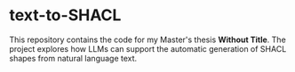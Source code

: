 # text-to-SHACL

This repository contains the code for my Master's thesis **Without Title**. The project explores how LLMs can support the automatic generation of SHACL shapes from natural language text.
